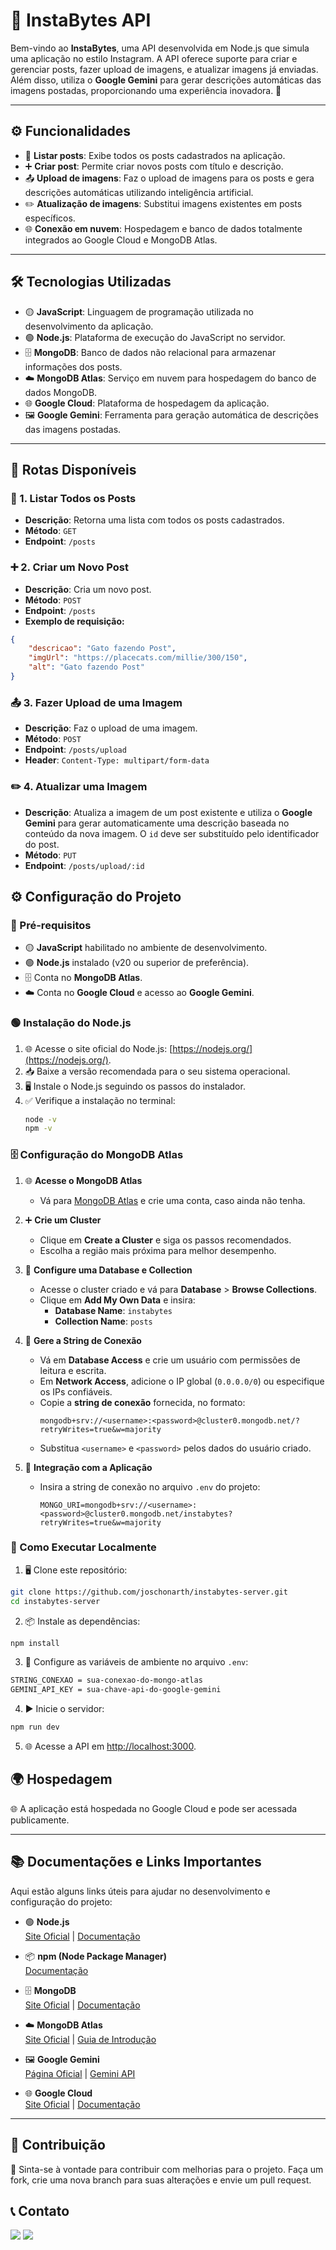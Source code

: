 # 📸 InstaBytes API

Bem-vindo ao **InstaBytes**, uma API desenvolvida em Node.js que simula uma aplicação no estilo Instagram. A API oferece suporte para criar e gerenciar posts, fazer upload de imagens, e atualizar imagens já enviadas. Além disso, utiliza o **Google Gemini** para gerar descrições automáticas das imagens postadas, proporcionando uma experiência inovadora. 🌟

---

## ⚙️ Funcionalidades

- 📃 **Listar posts**: Exibe todos os posts cadastrados na aplicação.
- ➕ **Criar post**: Permite criar novos posts com título e descrição.
- 📤 **Upload de imagens**: Faz o upload de imagens para os posts e gera descrições automáticas utilizando inteligência artificial.
- ✏️ **Atualização de imagens**: Substitui imagens existentes em posts específicos.
- 🌐 **Conexão em nuvem**: Hospedagem e banco de dados totalmente integrados ao Google Cloud e MongoDB Atlas.

---

## 🛠️ Tecnologias Utilizadas

- 🟡 **JavaScript**: Linguagem de programação utilizada no desenvolvimento da aplicação.
- 🟢 **Node.js**: Plataforma de execução do JavaScript no servidor.
- 🗄️ **MongoDB**: Banco de dados não relacional para armazenar informações dos posts.
- ☁️ **MongoDB Atlas**: Serviço em nuvem para hospedagem do banco de dados MongoDB.
- 🌐 **Google Cloud**: Plataforma de hospedagem da aplicação.
- 🖼️ **Google Gemini**: Ferramenta para geração automática de descrições das imagens postadas.

---

## 🔗 Rotas Disponíveis

### 📃 1. Listar Todos os Posts
- **Descrição**: Retorna uma lista com todos os posts cadastrados.
- **Método**: `GET`
- **Endpoint**: `/posts`

### ➕ 2. Criar um Novo Post
- **Descrição**: Cria um novo post.  
- **Método**: `POST`
- **Endpoint**: `/posts`
- **Exemplo de requisição:**

```json
{
    "descricao": "Gato fazendo Post",
    "imgUrl": "https://placecats.com/millie/300/150",
    "alt": "Gato fazendo Post"   
}
```

### 📤 3. Fazer Upload de uma Imagem

- **Descrição**: Faz o upload de uma imagem.  
- **Método**: `POST`
- **Endpoint**: `/posts/upload`
- **Header**: `Content-Type: multipart/form-data`

### ✏️ 4. Atualizar uma Imagem

- **Descrição**: Atualiza a imagem de um post existente e utiliza o **Google Gemini** para gerar automaticamente uma descrição baseada no conteúdo da nova imagem.  O `id` deve ser substituído pelo identificador do post.  
- **Método**: `PUT`
- **Endpoint**: `/posts/upload/:id`

## ⚙️ Configuração do Projeto

### 📝 Pré-requisitos
- 🟡 **JavaScript** habilitado no ambiente de desenvolvimento.
- 🟢 **Node.js** instalado (v20 ou superior de preferência).
- 🗄️ Conta no **MongoDB Atlas**.
- ☁️ Conta no **Google Cloud** e acesso ao **Google Gemini**.

### 🟢 Instalação do Node.js
1. 🌐 Acesse o site oficial do Node.js: [https://nodejs.org/](https://nodejs.org/).  
2. 📥 Baixe a versão recomendada para o seu sistema operacional.  
3. 🖥️ Instale o Node.js seguindo os passos do instalador.  
4. ✅ Verifique a instalação no terminal:  
    ```bash
    node -v
    npm -v
    ```
### 🗄️ Configuração do MongoDB Atlas

1. 🌐 **Acesse o MongoDB Atlas**  
   - Vá para [MongoDB Atlas](https://www.mongodb.com/cloud/atlas) e crie uma conta, caso ainda não tenha.

2. ➕ **Crie um Cluster**  
   - Clique em **Create a Cluster** e siga os passos recomendados.  
   - Escolha a região mais próxima para melhor desempenho.

3. 📂 **Configure uma Database e Collection**  
   - Acesse o cluster criado e vá para **Database** > **Browse Collections**.  
   - Clique em **Add My Own Data** e insira:  
     - **Database Name**: `instabytes`  
     - **Collection Name**: `posts`

4. 🔑 **Gere a String de Conexão**  
   - Vá em **Database Access** e crie um usuário com permissões de leitura e escrita.  
   - Em **Network Access**, adicione o IP global (`0.0.0.0/0`) ou especifique os IPs confiáveis.  
   - Copie a **string de conexão** fornecida, no formato:  
     ```
     mongodb+srv://<username>:<password>@cluster0.mongodb.net/?retryWrites=true&w=majority
     ```
   - Substitua `<username>` e `<password>` pelos dados do usuário criado.  

5. 🔗 **Integração com a Aplicação**  
   - Insira a string de conexão no arquivo `.env` do projeto:  
     ```env
     MONGO_URI=mongodb+srv://<username>:<password>@cluster0.mongodb.net/instabytes?retryWrites=true&w=majority
     ```

### 🚀 Como Executar Localmente

1. 🖥️ Clone este repositório:

```bash
git clone https://github.com/joschonarth/instabytes-server.git
cd instabytes-server
```

2. 📦 Instale as dependências:

```bash
npm install
```

3. 🔑 Configure as variáveis de ambiente no arquivo `.env`:

```bash
STRING_CONEXAO = sua-conexao-do-mongo-atlas
GEMINI_API_KEY = sua-chave-api-do-google-gemini
```

4. ▶️ Inicie o servidor:

```bash
npm run dev
```

5. 🌐 Acesse a API em [http://localhost:3000](http://localhost:3000).

## 🌍 Hospedagem

🌐 A aplicação está hospedada no Google Cloud e pode ser acessada publicamente.

---

## 📚 Documentações e Links Importantes

Aqui estão alguns links úteis para ajudar no desenvolvimento e configuração do projeto:

- 🟢 **Node.js**  
  [Site Oficial](https://nodejs.org/) | [Documentação](https://nodejs.org/en/docs/)

- 📦 **npm (Node Package Manager)**  
  [Documentação](https://docs.npmjs.com/)

- 🗄️ **MongoDB**  
  [Site Oficial](https://www.mongodb.com/) | [Documentação](https://www.mongodb.com/docs/)

- ☁️ **MongoDB Atlas**  
  [Site Oficial](https://www.mongodb.com/cloud/atlas) | [Guia de Introdução](https://www.mongodb.com/docs/atlas/getting-started/)

- 🖼️ **Google Gemini**  
  [Página Oficial](https://gemini.google.com/app) | [Gemini API](https://ai.google.dev/gemini-api/docs)

- 🌐 **Google Cloud**  
  [Site Oficial](https://cloud.google.com/) | [Documentação](https://cloud.google.com/docs)

---

## 🤝 Contribuição

🙌 Sinta-se à vontade para contribuir com melhorias para o projeto. Faça um fork, crie uma nova branch para suas alterações e envie um pull request.

## 📞 Contato

<div>
    <a href="https://www.linkedin.com/in/joschonarth/" target="_blank"><img src="https://img.shields.io/badge/LinkedIn-0077B5?style=for-the-badge&logo=linkedin&logoColor=white" target="_blank"></a>
    <a href="mailto:joschonarth@gmail.com" target="_blank"><img src="https://img.shields.io/badge/Gmail-D14836?style=for-the-badge&logo=gmail&logoColor=white" target="_blank"></a>
</div>